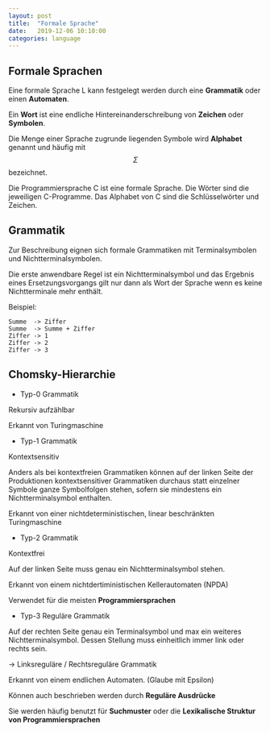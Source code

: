 ```yaml
---
layout: post
title:  "Formale Sprache"
date:   2019-12-06 10:10:00
categories: language
---
```


## Formale Sprachen

Eine formale Sprache L kann festgelegt werden durch eine **Grammatik** oder einen **Automaten**.

Ein **Wort** ist eine endliche Hintereinanderschreibung von **Zeichen** oder **Symbolen**.

Die Menge einer Sprache zugrunde liegenden Symbole wird **Alphabet** genannt und häufig mit $$\Sigma$$ bezeichnet.

Die Programmiersprache C ist eine formale Sprache. Die Wörter sind die jeweiligen C-Programme. Das Alphabet von C sind die Schlüsselwörter und Zeichen.


## Grammatik

Zur Beschreibung eignen sich formale Grammatiken mit Terminalsymbolen und Nichtterminalsymbolen.

Die erste anwendbare Regel ist ein Nichtterminalsymbol und das Ergebnis eines Ersetzungsvorgangs gilt nur dann als Wort der Sprache wenn es keine Nichtterminale mehr enthält.

Beispiel:

```
Summe  -> Ziffer
Summe  -> Summe + Ziffer
Ziffer -> 1
Ziffer -> 2
Ziffer -> 3
```

## Chomsky-Hierarchie

* Typ-0 Grammatik

Rekursiv aufzählbar

Erkannt von Turingmaschine


* Typ-1 Grammatik

Kontextsensitiv

Anders als bei kontextfreien Grammatiken können auf der linken Seite der Produktionen kontextsensitiver Grammatiken durchaus statt einzelner Symbole ganze Symbolfolgen stehen, sofern sie mindestens ein Nichtterminalsymbol enthalten.

Erkannt von einer nichtdeterministischen, linear beschränkten Turingmaschine


* Typ-2 Grammatik

Kontextfrei

Auf der linken Seite muss genau ein Nichtterminalsymbol stehen.

Erkannt von einem nichtdertiministischen Kellerautomaten (NPDA)

Verwendet für die meisten **Programmiersprachen**


* Typ-3 Reguläre Grammatik

Auf der rechten Seite genau ein Terminalsymbol und max ein weiteres Nichtterminalsymbol. Dessen Stellung muss einheitlich immer link oder rechts sein.

-> Linksreguläre / Rechtsreguläre Grammatik

Erkannt von einem endlichen Automaten. (Glaube mit Epsilon)

Können auch beschrieben werden durch **Reguläre Ausdrücke**

Sie werden häufig benutzt für **Suchmuster** oder die **Lexikalische Struktur von Programmiersprachen**




